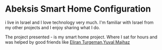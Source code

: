 #                                           Abeksis Smart Home Configuration

 i live in Israel and I love technology very much. I'm familiar with Israel from my other projects and I enjoy sharing what I do.

The project presented - is my smart home project. Where I sat for hours and was helped by good friends like [Eliran Turgeman](https://github.com/VirtualL/HomeAssistant-Config),[Yuval Majhaz](https://github.com/rt400/Shabbat-Times)
